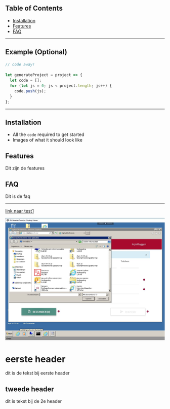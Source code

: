 ## Table of Contents
- [Installation](#installation)
- [Features](#features)
- [FAQ](#faq)

---

## Example (Optional)

```javascript
// code away!

let generateProject = project => {
  let code = [];
  for (let js = 0; js < project.length; js++) {
    code.push(js);
  }
};
```

---

## Installation

- All the `code` required to get started
- Images of what it should look like

## Features
Dit zijn de features

## FAQ
Dit is de faq


------------

[link naar test1](./content/test1.md)

![My image](2.jpg)

# eerste header
dit is de tekst bij eerste header

## tweede header
dit is tekst bij de 2e header



